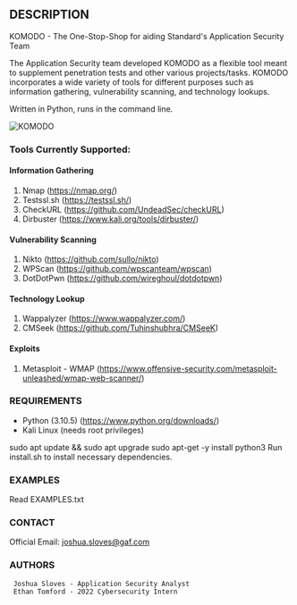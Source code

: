 ## DESCRIPTION ##

KOMODO - The One-Stop-Shop for aiding Standard's Application Security Team

The Application Security team developed KOMODO as a flexible tool meant to supplement penetration tests 
and other various projects/tasks. KOMODO incorporates a wide variety of tools for different purposes 
such as information gathering, vulnerability scanning, and technology lookups.


Written in Python, runs in the command line. 

![KOMODO](https://i.imgur.com/uJAB5mn.png)


### Tools Currently Supported: ###

#### Information Gathering ####
1. Nmap (https://nmap.org/)
2. Testssl.sh (https://testssl.sh/)
3. CheckURL (https://github.com/UndeadSec/checkURL)
4. Dirbuster (https://www.kali.org/tools/dirbuster/)

#### Vulnerability Scanning ####
1. Nikto (https://github.com/sullo/nikto)
2. WPScan (https://github.com/wpscanteam/wpscan)
3. DotDotPwn (https://github.com/wireghoul/dotdotpwn)

#### Technology Lookup ####
1. Wappalyzer (https://www.wappalyzer.com/)
2. CMSeek (https://github.com/Tuhinshubhra/CMSeeK)

#### Exploits ####
1. Metasploit - WMAP (https://www.offensive-security.com/metasploit-unleashed/wmap-web-scanner/)

### REQUIREMENTS ###

- Python (3.10.5) (https://www.python.org/downloads/)
- Kali Linux (needs root privileges)

sudo apt update && sudo apt upgrade
sudo apt-get -y install python3
Run install.sh to install necessary dependencies.


### EXAMPLES ###

Read EXAMPLES.txt


### CONTACT ###

Official Email:   joshua.sloves@gaf.com

### AUTHORS ###

```
 Joshua Sloves - Application Security Analyst        
 Ethan Tomford - 2022 Cybersecurity Intern
```


